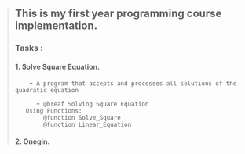 
> ## This is my first year programming course implementation.
>
> ### Tasks :
> #### 1.   Solve Square Equation.
>         + A program that accepts and processes all solutions of the quadratic equation 
>         
>           + @breaf Solving Square Equation
>        Using Functions:
>             @function Solve_Square
>             @function Linear_Equation
>
>
>
> #### 2.   Onegin.
>   
